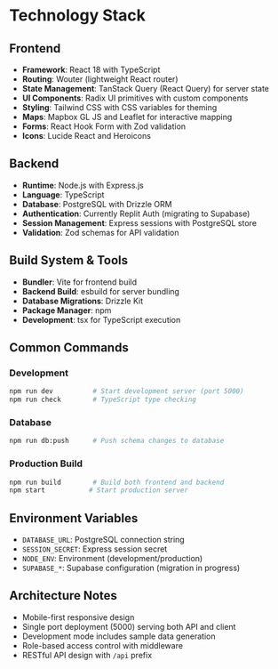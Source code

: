 # Technology Stack

## Frontend
- **Framework**: React 18 with TypeScript
- **Routing**: Wouter (lightweight React router)
- **State Management**: TanStack Query (React Query) for server state
- **UI Components**: Radix UI primitives with custom components
- **Styling**: Tailwind CSS with CSS variables for theming
- **Maps**: Mapbox GL JS and Leaflet for interactive mapping
- **Forms**: React Hook Form with Zod validation
- **Icons**: Lucide React and Heroicons

## Backend
- **Runtime**: Node.js with Express.js
- **Language**: TypeScript
- **Database**: PostgreSQL with Drizzle ORM
- **Authentication**: Currently Replit Auth (migrating to Supabase)
- **Session Management**: Express sessions with PostgreSQL store
- **Validation**: Zod schemas for API validation

## Build System & Tools
- **Bundler**: Vite for frontend build
- **Backend Build**: esbuild for server bundling
- **Database Migrations**: Drizzle Kit
- **Package Manager**: npm
- **Development**: tsx for TypeScript execution

## Common Commands

### Development
```bash
npm run dev          # Start development server (port 5000)
npm run check        # TypeScript type checking
```

### Database
```bash
npm run db:push      # Push schema changes to database
```

### Production Build
```bash
npm run build        # Build both frontend and backend
npm start           # Start production server
```

## Environment Variables
- `DATABASE_URL`: PostgreSQL connection string
- `SESSION_SECRET`: Express session secret
- `NODE_ENV`: Environment (development/production)
- `SUPABASE_*`: Supabase configuration (migration in progress)

## Architecture Notes
- Mobile-first responsive design
- Single port deployment (5000) serving both API and client
- Development mode includes sample data generation
- Role-based access control with middleware
- RESTful API design with `/api` prefix